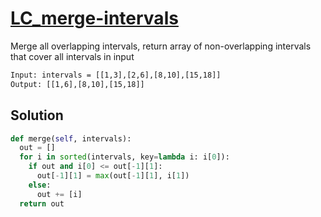 # [LC_merge-intervals](https://leetcode.com/problems/merge-intervals)

Merge all overlapping intervals, return array of non-overlapping intervals that cover all intervals in input

```txt
Input: intervals = [[1,3],[2,6],[8,10],[15,18]]
Output: [[1,6],[8,10],[15,18]]
```

## Solution

```py
def merge(self, intervals):
  out = []
  for i in sorted(intervals, key=lambda i: i[0]):
    if out and i[0] <= out[-1][1]:
      out[-1][1] = max(out[-1][1], i[1])
    else:
      out += [i]
  return out
```

